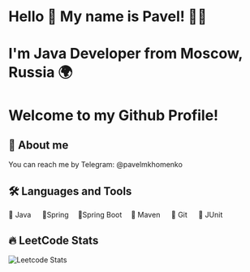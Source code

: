 # Hello 👋 My name is Pavel! 🧑‍💻
# I'm Java Developer from Moscow, Russia 🌍
# Welcome to my Github Profile!

## 🚀 About me
You can reach me by Telegram: @pavelmkhomenko

## 🛠️ Languages and Tools
🔵 Java &emsp; 🔵Spring &emsp;🔵Spring Boot &emsp;🔵 Maven <!--- <br/> --> &emsp; 🔵 Git &emsp; 🔵 JUnit 

## 🔥 LeetCode Stats
![Leetcode Stats](https://leetcard.jacoblin.cool/pmkh?theme=dark)
